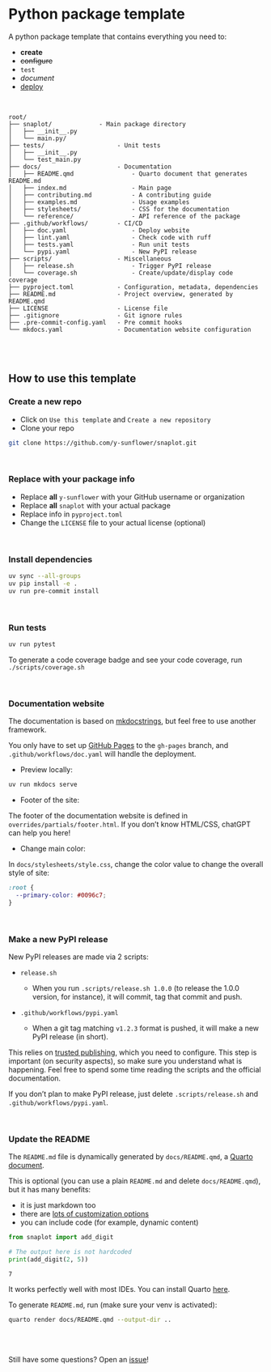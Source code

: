 # Python package template

<!-- Automatically generated, uses README.qmd to modify README.md -->

A python package template that contains everything you need to:

- **create**
- ~~configure~~
- `test`
- _document_
- <u>deploy</u>

<br>

    root/
    ├── snaplot/             - Main package directory
    │   ├── __init__.py
    │   └── main.py/
    ├── tests/                    - Unit tests
    │   ├── __init__.py
    │   └── test_main.py
    ├── docs/                     - Documentation
    │   ├── README.qmd                - Quarto document that generates README.md
    │   ├── index.md                  - Main page
    │   ├── contributing.md           - A contributing guide
    │   ├── examples.md               - Usage examples
    │   ├── stylesheets/              - CSS for the documentation
    │   └── reference/                - API reference of the package
    ├── .github/workflows/        - CI/CD
    │   ├── doc.yaml                  - Deploy website
    │   ├── lint.yaml                 - Check code with ruff
    │   ├── tests.yaml                - Run unit tests
    │   └── pypi.yaml                 - New PyPI release
    ├── scripts/                  - Miscellaneous
    │   ├── release.sh                - Trigger PyPI release
    │   └── coverage.sh               - Create/update/display code coverage
    ├── pyproject.toml            - Configuration, metadata, dependencies
    ├── README.md                 - Project overview, generated by README.qmd
    ├── LICENSE                   - License file
    ├── .gitignore                - Git ignore rules
    ├── .pre-commit-config.yaml   - Pre commit hooks
    └── mkdocs.yaml               - Documentation website configuration

<br><br>

## How to use this template

### Create a new repo

- Click on `Use this template` and `Create a new repository`
- Clone your repo

```bash
git clone https://github.com/y-sunflower/snaplot.git
```

<br>

### Replace with your package info

- Replace **all** `y-sunflower` with your GitHub username or organization
- Replace **all** `snaplot` with your actual package
- Replace info in `pyproject.toml`
- Change the `LICENSE` file to your actual license (optional)

<br>

### Install dependencies

```bash
uv sync --all-groups
uv pip install -e .
uv run pre-commit install
```

<br>

### Run tests

```bash
uv run pytest
```

To generate a code coverage badge and see your code coverage, run
`./scripts/coverage.sh`

<br>

### Documentation website

The documentation is based on
[mkdocstrings](https://mkdocstrings.github.io/), but feel free to use
another framework.

You only have to set up [GitHub Pages](https://pages.github.com/) to the
`gh-pages` branch, and `.github/workflows/doc.yaml` will handle the
deployment.

- Preview locally:

```bash
uv run mkdocs serve
```

- Footer of the site:

The footer of the documentation website is defined in
`overrides/partials/footer.html`. If you don’t know HTML/CSS, chatGPT
can help you here!

- Change main color:

In `docs/stylesheets/style.css`, change the color value to change the
overall style of site:

```css
:root {
  --primary-color: #0096c7;
}
```

<br>

### Make a new PyPI release

New PyPI releases are made via 2 scripts:

- `release.sh`

  - When you run `.scripts/release.sh 1.0.0` (to release the 1.0.0
    version, for instance), it will commit, tag that commit and push.

- `.github/workflows/pypi.yaml`

  - When a git tag matching `v1.2.3` format is pushed, it will make a
    new PyPI release (in short).

This relies on [trusted
publishing](https://docs.pypi.org/trusted-publishers/), which you need
to configure. This step is important (on security aspects), so make sure
you understand what is happening. Feel free to spend some time reading
the scripts and the official documentation.

If you don’t plan to make PyPI release, just delete
`.scripts/release.sh` and `.github/workflows/pypi.yaml`.

<br>

### Update the README

The `README.md` file is dynamically generated by `docs/README.qmd`, a
[Quarto document](https://quarto.org/).

This is optional (you can use a plain `README.md` and delete
`docs/README.qmd`), but it has many benefits:

- it is just markdown too
- there are [lots of customization
  options](https://quarto.org/docs/authoring/markdown-basics.html)
- you can include code (for example, dynamic content)

```python
from snaplot import add_digit

# The output here is not hardcoded
print(add_digit(2, 5))
```

    7

It works perfectly well with most IDEs. You can install Quarto
[here](https://quarto.org/docs/get-started/).

To generate `README.md`, run (make sure your venv is activated):

```bash
quarto render docs/README.qmd --output-dir ..
```

<br> <br>

Still have some questions? Open an
[issue](https://github.com/y-sunflower/python-package-template/issues)!

